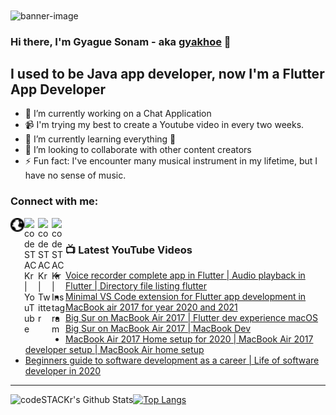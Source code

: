 <img align="center" width=900 alt="banner-image" width="22px" src="https://static.wixstatic.com/media/72d8ed_da844c54abc34fac87085a8982d96428~mv2.png" />

### Hi there, I'm Gyague Sonam - aka [gyakhoe][website] 👋

## I used to be Java app developer, now I'm a Flutter App Developer

- 🔭 I’m currently working on a Chat Application
- 📹 I'm trying my best to create a Youtube video in every two weeks.
- 🌱 I’m currently learning everything 🤣
- 👯 I’m looking to collaborate with other content creators
- ⚡ Fun fact: I've encounter many musical instrument in my lifetime, but I have no sense of music. 

### Connect with me:

[<img align="left" alt="codeSTACKr.com" width="22px" src="https://raw.githubusercontent.com/iconic/open-iconic/master/svg/globe.svg" />][website]
[<img align="left" alt="codeSTACKr | YouTube" width="22px" src="https://cdn.jsdelivr.net/npm/simple-icons@v3/icons/youtube.svg" />][youtube]
[<img align="left" alt="codeSTACKr | Twitter" width="22px" src="https://cdn.jsdelivr.net/npm/simple-icons@v3/icons/twitter.svg" />][twitter]
[<img align="left" alt="codeSTACKr | Instagram" width="22px" src="https://cdn.jsdelivr.net/npm/simple-icons@v3/icons/instagram.svg" />][instagram]

<br />

### 📺 Latest YouTube Videos

<!-- YOUTUBE:START -->
- [Voice recorder complete app in Flutter | Audio playback in Flutter | Directory file listing flutter](https://www.youtube.com/watch?v=_LXp1Lgfdk0)
- [Minimal VS Code extension for Flutter app development in MacBook air 2017 for year 2020 and 2021](https://www.youtube.com/watch?v=U7Z8WbEs11I)
- [Big Sur on MacBook Air 2017 | Flutter dev experience macOS Big Sur on MacBook Air 2017 | MacBook Dev](https://www.youtube.com/watch?v=1vg2Y-U82k4)
- [MacBook Air 2017 Home setup for 2020 | MacBook Air 2017 developer setup | MacBook Air home setup](https://www.youtube.com/watch?v=vTesC661Qvo)
- [Beginners guide to software development as a career | Life of software developer in 2020](https://www.youtube.com/watch?v=Guu4PbTHIIA)
<!-- YOUTUBE:END -->

---

<img align="left" alt="codeSTACKr's Github Stats" src="https://github-readme-stats.vercel.app/api?username=gyakhoe&show_icons=true&hide_border=true&count_private=true" />

[![Top Langs](https://github-readme-stats.vercel.app/api/top-langs/?username=gyakhoe)](https://github.com/anuraghazra/github-readme-stats)

[website]: https://gyakhoe.com
[twitter]: https://twitter.com/gyakhoe
[youtube]: https://www.youtube.com/channel/UCHLd5x4wh5rguXtgAnjeY2A
[instagram]: https://instagram.com/gyakhoe
[flutterplaylist]: https://www.youtube.com/watch?v=MnasX_uXMpE&list=PLw7cFgKR-F4GKX6NNa1fQUaDzmyNGfF1W
